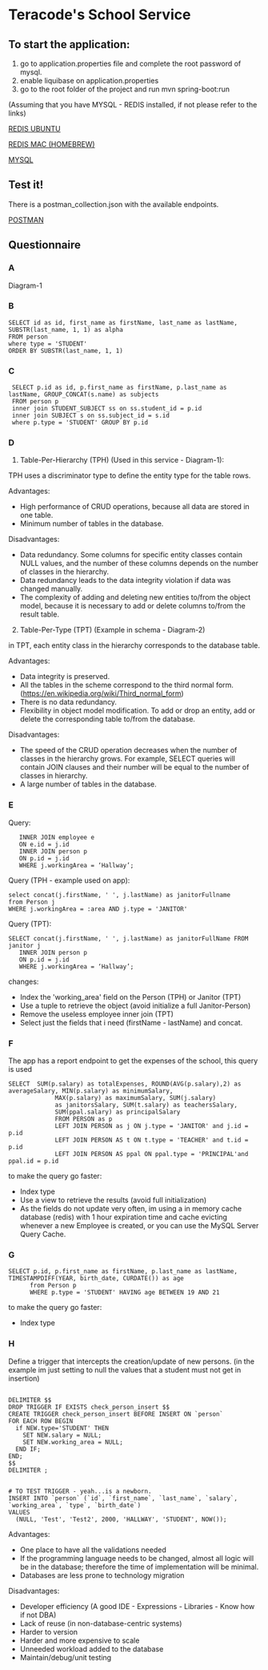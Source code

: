 # Teracode's School Service


## To start the application:


1) go to application.properties file and complete the root password of mysql.
2) enable liquibase on application.properties
3) go to the root folder of the project and run mvn spring-boot:run

(Assuming that you have MYSQL - REDIS installed, if not please refer to the links)

[REDIS UBUNTU](https://tecadmin.net/install-redis-ubuntu/)

[REDIS MAC (HOMEBREW)](https://medium.com/@petehouston/install-and-config-redis-on-mac-os-x-via-homebrew-eb8df9a4f298)

[MYSQL](https://www.dev2qa.com/how-to-install-mysql-on-ubuntu/)

## Test it!

There is a postman_collection.json with the available endpoints.

[POSTMAN](https://www.getpostman.com/downloads/)

## Questionnaire


### A

   Diagram-1
  
### B

  ```
  SELECT id as id, first_name as firstName, last_name as lastName, SUBSTR(last_name, 1, 1) as alpha 
  FROM person 
  where type = 'STUDENT' 
  ORDER BY SUBSTR(last_name, 1, 1)
  ```
  
### C
  ```
   SELECT p.id as id, p.first_name as firstName, p.last_name as lastName, GROUP_CONCAT(s.name) as subjects
   FROM person p 
   inner join STUDENT_SUBJECT ss on ss.student_id = p.id
   inner join SUBJECT s on ss.subject_id = s.id
   where p.type = 'STUDENT' GROUP BY p.id
  ```          

### D
 1) Table-Per-Hierarchy (TPH) (Used in this service - Diagram-1):
 
 
 TPH uses a discriminator type to define the entity type for the table rows.
 
 Advantages:
 
 - High performance of CRUD operations, because all data are stored in one table.
 - Minimum number of tables in the database.

 Disadvantages:
 
 - Data redundancy. Some columns for specific entity classes contain NULL values, and the number of these columns depends on the number of classes in the hierarchy.
 - Data redundancy leads to the data integrity violation if data was changed manually.
 - The complexity of adding and deleting new entities to/from the object model, because it is necessary to add or delete columns to/from the result table.
 
 2) Table-Per-Type (TPT) (Example in schema - Diagram-2)
 
 in TPT, each entity class in the hierarchy corresponds to the database table.
 
 Advantages:
 
 - Data integrity is preserved. 
 - All the tables in the scheme correspond to the third normal form. (https://en.wikipedia.org/wiki/Third_normal_form)
 - There is no data redundancy.
 - Flexibility in object model modification. To add or drop an entity, add or delete the corresponding table to/from the database.
 
 Disadvantages:
 
 - The speed of the CRUD operation decreases when the number of classes in the hierarchy grows. 
 For example, SELECT queries will contain JOIN clauses and their number will be equal to the number of classes in hierarchy.
 - A large number of tables in the database.
 
### E

Query:
```SELECT * FROM janitor j
   INNER JOIN employee e
   ON e.id = j.id
   INNER JOIN person p
   ON p.id = j.id
   WHERE j.workingArea = ‘Hallway’;
   ```

Query (TPH - example used on app):
```
select concat(j.firstName, ' ', j.lastName) as janitorFullname
from Person j
WHERE j.workingArea = :area AND j.type = 'JANITOR'
```

Query (TPT):
```
SELECT concat(j.firstName, ' ', j.lastName) as janitorFullName FROM janitor j
   INNER JOIN person p
   ON p.id = j.id
   WHERE j.workingArea = ‘Hallway’;
```
changes:
* Index the 'working_area' field on the Person (TPH) or Janitor (TPT)
* Use a tuple to retrieve the object (avoid initialize a full Janitor-Person)
* Remove the useless employee inner join (TPT)
* Select just the fields that i need (firstName - lastName) and concat.

### F

The app has a report endpoint to get the expenses of the school, this query is used
```
SELECT  SUM(p.salary) as totalExpenses, ROUND(AVG(p.salary),2) as averageSalary, MIN(p.salary) as minimumSalary, 
             MAX(p.salary) as maximumSalary, SUM(j.salary) 
             as janitorsSalary, SUM(t.salary) as teachersSalary,
             SUM(ppal.salary) as principalSalary 
             FROM PERSON as p 
             LEFT JOIN PERSON as j ON j.type = 'JANITOR' and j.id = p.id 
             LEFT JOIN PERSON AS t ON t.type = 'TEACHER' and t.id = p.id 
             LEFT JOIN PERSON AS ppal ON ppal.type = 'PRINCIPAL'and ppal.id = p.id
```
to make the query go faster:

* Index type
* Use a view to retrieve the results (avoid full initialization)
* As the fields do not update very often, im using a in memory cache database (redis) 
with 1 hour expiration time and cache evicting whenever a new Employee is created, or you can
use the MySQL Server Query Cache.

### G
```
SELECT p.id, p.first_name as firstName, p.last_name as lastName, TIMESTAMPDIFF(YEAR, birth_date, CURDATE()) as age 
      from Person p 
      WHERE p.type = 'STUDENT' HAVING age BETWEEN 19 AND 21
```
to make the query go faster:

* Index type

### H

Define a trigger that intercepts the creation/update of new persons. (in the example im just setting to null the values 
that a student must not get in insertion)
```

DELIMITER $$
DROP TRIGGER IF EXISTS check_person_insert $$
CREATE TRIGGER check_person_insert BEFORE INSERT ON `person`
FOR EACH ROW BEGIN
  if NEW.type='STUDENT' THEN
    SET NEW.salary = NULL;
    SET NEW.working_area = NULL;
  END IF;
END;
$$
DELIMITER ;
```

```

# TO TEST TRIGGER - yeah...is a newborn.
INSERT INTO `person` (`id`, `first_name`, `last_name`, `salary`, `working_area`, `type`, `birth_date`)
VALUES
  (NULL, 'Test', 'Test2', 2000, 'HALLWAY', 'STUDENT', NOW());
```

Advantages:

* One place to have all the validations needed
* If the programming language needs to be changed, almost all logic will be in the database; therefore the time of implementation will be minimal.
* Databases are less prone to technology migration

Disadvantages:

* Developer efficiency (A good IDE - Expressions - Libraries - Know how if not DBA)
* Lack of reuse (in non-database-centric systems)
* Harder to version
* Harder and more expensive to scale
* Unneeded workload added to the database 
* Maintain/debug/unit testing
